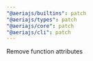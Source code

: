```yaml
---
"@aeriajs/builtins": patch
"@aeriajs/types": patch
"@aeriajs/core": patch
"@aeriajs/cli": patch
---
```


Remove function attributes
